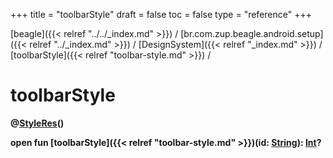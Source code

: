 +++
title = "toolbarStyle"
draft = false
toc = false
type = "reference"
+++

[beagle]({{< relref "../../_index.md" >}}) / [br.com.zup.beagle.android.setup]({{< relref "../_index.md" >}}) / [DesignSystem]({{< relref "_index.md" >}}) / [toolbarStyle]({{< relref "toolbar-style.md" >}}) / 



# toolbarStyle  
  
<b><b>@[StyleRes](https://developer.android.com/reference/kotlin/androidx/annotation/StyleRes.html)()  
  
open fun [toolbarStyle]({{< relref "toolbar-style.md" >}})(id: [String](https://kotlinlang.org/api/latest/jvm/stdlib/kotlin/-string/index.html)): [Int](https://kotlinlang.org/api/latest/jvm/stdlib/kotlin/-int/index.html)?</b></b>  



